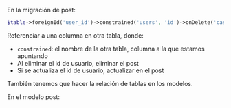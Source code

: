 En la migración de post:
```php
$table->foreignId('user_id')->constrained('users', 'id')->onDelete('cascade')->onUpdate('cascade');
```
Referenciar a una columna en otra tabla, donde:
- `constrained`: el nombre de la otra tabla, columna a la que estamos apuntando
- Al eliminar el id de usuario, eliminar el post
- Si se actualiza el id de usuario, actualizar en el post

También tenemos que hacer la relación de tablas en los modelos.

En el modelo post:

